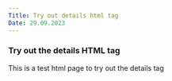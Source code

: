```yaml
---
Title: Try out details html tag
Date: 29.09.2023
---
```


### Try out the details HTML tag

This is a test html page to try out the details tag